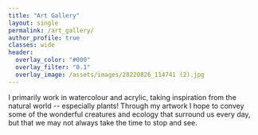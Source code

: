 ```yaml
---
title: "Art Gallery"
layout: single
permalink: /art_gallery/
author_profile: true
classes: wide
header:
  overlay_color: "#000"
  overlay_filter: "0.1"
  overlay_image: /assets/images/20220826_114741 (2).jpg
---
```


I primarily work in watercolour and acrylic, taking inspiration from the natural world -- especially plants! Through my artwork I hope to convey some of the wonderful creatures and ecology that surround us every day, but that we may not always take the time to stop and see.
